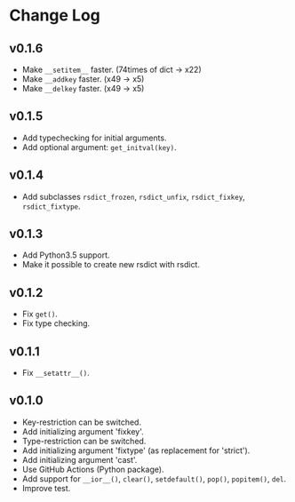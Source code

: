# Change Log

<!-- TEMPLATE
## v0.0.0

**Implemented enhancements:**
**Fixed bugs:**
**Closed issues:**
**Merged pull requests:**
-->

## v0.1.6

- Make `__setitem__` faster. (74times of dict -> x22)
- Make `__addkey` faster. (x49 -> x5)
- Make `__delkey` faster. (x49 -> x5)

## v0.1.5

- Add typechecking for initial arguments.
- Add optional argument: `get_initval(key)`.

## v0.1.4

- Add subclasses `rsdict_frozen`, `rsdict_unfix`, `rsdict_fixkey`, `rsdict_fixtype`.

## v0.1.3

- Add Python3.5 support.
- Make it possible to create new rsdict with rsdict.

## v0.1.2

- Fix `get()`.
- Fix type checking.

## v0.1.1

- Fix `__setattr__()`.

## v0.1.0

- Key-restriction can be switched.
- Add initializing argument 'fixkey'.
- Type-restriction can be switched.
- Add initializing argument 'fixtype' (as replacement for 'strict').
- Add initializing argument 'cast'.
- Use GitHub Actions (Python package).
- Add support for `__ior__()`, `clear()`, `setdefault()`, `pop()`, `popitem()`, `del`.
- Improve test.
